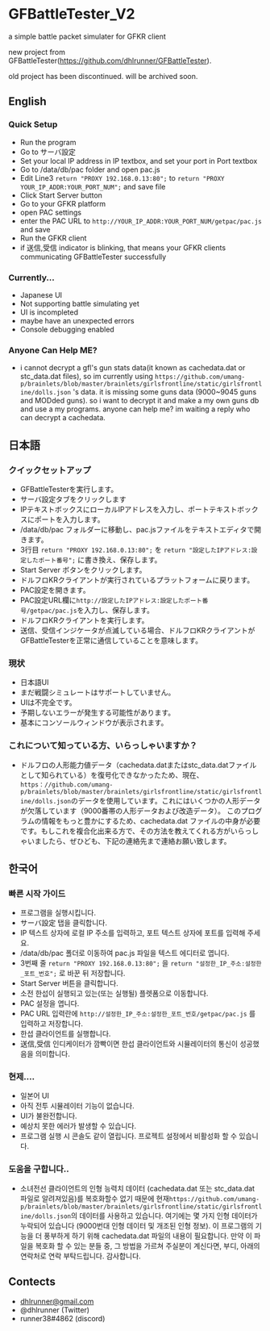 # GFBattleTester_V2
 a simple battle packet simulater for GFKR client
 
 new project from GFBattleTester(https://github.com/dhlrunner/GFBattleTester). 
 
 old project has been discontinued. will be archived soon.
## English
### Quick Setup
- Run the program
- Go to サーバ設定
- Set your local IP address in IP textbox, and set your port in Port textbox
- Go to /data/db/pac folder and open pac.js
- Edit Line3 `return "PROXY 192.168.0.13:80";` to `return "PROXY YOUR_IP_ADDR:YOUR_PORT_NUM";` and save file
- Click Start Server button
- Go to your GFKR platform
- open PAC settings
- enter the PAC URL to `http://YOUR_IP_ADDR:YOUR_PORT_NUM/getpac/pac.js` and save
- Run the GFKR client
- if 送信,受信 indicator is blinking, that means your GFKR clients communicating GFBattleTester successfully

### Currently...
- Japanese UI
- Not supporting battle simulating yet
- UI is incompleted
- maybe have an unexpected errors
- Console debugging enabled

### Anyone Can Help ME?
- i cannot decrypt a gfl's gun stats data(it known as cachedata.dat or stc_data.dat files), so im currently using `https://github.com/umang-p/brainlets/blob/master/brainlets/girlsfrontline/static/girlsfrontline/dolls.json` 's data. it is missing some guns data (9000~9045 guns and MODded guns). so i want to decrypt it and make a my own guns db and use a my programs. anyone can help me? im waiting a reply who can decrypt a cachedata.

## 日本語
### クイックセットアップ
- GFBattleTesterを実行します。
- サーバ設定タブをクリックします
- IPテキストボックスにローカルIPアドレスを入力し、ポートテキストボックスにポートを入力します。
- /data/db/pac フォルダーに移動し、pac.jsファイルをテキストエディタで開きます。
- 3行目 `return "PROXY 192.168.0.13:80";` を `return "設定したIPアドレス:設定したポート番号";` に書き換え、保存します。
- Start Server ボタンをクリックします。
- ドルフロKRクライアントが実行されているプラットフォームに戻ります。
- PAC設定を開きます。
- PAC設定URL欄に`http://設定したIPアドレス:設定したポート番号/getpac/pac.js`を入力し、保存します。
- ドルフロKRクライアントを実行します。
- 送信、受信インジケータが点滅している場合、ドルフロKRクライアントがGFBattleTesterを正常に通信していることを意味します。

### 現状
- 日本語UI
- まだ戦闘シミュレートはサポートしていません。
- UIは不完全です。
- 予期しないエラーが発生する可能性があります。
- 基本にコンソールウィンドウが表示されます。

### これについて知っている方、いらっしゃいますか？
- ドルフロの人形能力値データ（cachedata.datまたはstc_data.datファイルとして知られている）を復号化できなかったため、現在、 `https：//github.com/umang-p/brainlets/blob/master/brainlets/girlsfrontline/static/girlsfrontline/dolls.json`のデータを使用しています。これにはいくつかの人形データが欠落しています（9000番帯の人形データおよび改造データ）。 このプログラムの情報をもっと豊かにするため、cachedata.dat ファイルの中身が必要です。もしこれを複合化出来る方で、その方法を教えてくれる方がいらっしゃいましたら、ぜひども、下記の連絡先まで連絡お願い致します。

## 한국어

### 빠른 시작 가이드
- 프로그램을 실행시킵니다.
- サーバ設定 탭을 클릭합니다.
- IP 텍스트 상자에 로컬 IP 주소를 입력하고, 포트 텍스트 상자에 포트를 입력해 주세요.
- /data/db/pac 폴더로 이동하여 pac.js 파일을 텍스트 에디터로 엽니다.
- 3번째 줄 `return "PROXY 192.168.0.13:80";` 을 `return "설정한_IP_주소:설정한_포트_번호";` 로 바꾼 뒤 저장합니다.
- Start Server 버튼을 클릭합니다.
- 소전 한섭이 실행되고 있는(또는 실행될) 플렛폼으로 이동합니다.
- PAC 설정을 엽니다.
- PAC URL 입력란에 `http://설정한_IP_주소:설정한_포트_번호/getpac/pac.js` 를 입력하고 저장합니다.
- 한섭 클라이언트를 실행합니다.
- 送信,受信 인디케이터가 깜빡이면 한섭 클라이언트와 시뮬레이터의 통신이 성공했음을 의미합니다.

### 현제....
- 일본어 UI
- 아직 전투 시뮬레이터 기능이 없습니다.
- UI가 불완전합니다.
- 예상치 못한 에러가 발생할 수 있습니다.
- 프로그램 실행 시 콘솔도 같이 열립니다. 프로젝트 설정에서 비활성화 할 수 있습니다.

### 도움을 구합니다..
- 소녀전선 클라이언트의 인형 능력치 데이터 (cachedata.dat 또는 stc_data.dat 파일로 알려져있음)를 복호화할수 없기 때문에 현재`https://github.com/umang-p/brainlets/blob/master/brainlets/girlsfrontline/static/girlsfrontline/dolls.json`의 데이터를 사용하고 있습니다. 여기에는 몇 가지 인형 데이터가 누락되어 있습니다 (9000번대 인형 데이터 및 개조된 인형 정보). 이 프로그램의 기능을 더 풍부하게 하기 위해 cachedata.dat 파일의 내용이 필요합니다. 만약 이 파일을 복호화 할 수 있는 분들 중, 그 방법을 가르쳐 주실분이 계신다면, 부디, 아래의 연락처로 연락 부탁드립니다. 감사합니다.


## Contects
- dhlrunner@gmail.com
- @dhlrunner (Twitter)
- runner38#4862 (discord)
